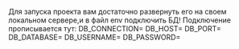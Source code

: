 Для запуска проекта вам достаточно развернуть его на своем локальном сервере,и в файл env подключить БД!
Подключение прописывается тут:
DB_CONNECTION=
DB_HOST=
DB_PORT=
DB_DATABASE=
DB_USERNAME=
DB_PASSWORD=

